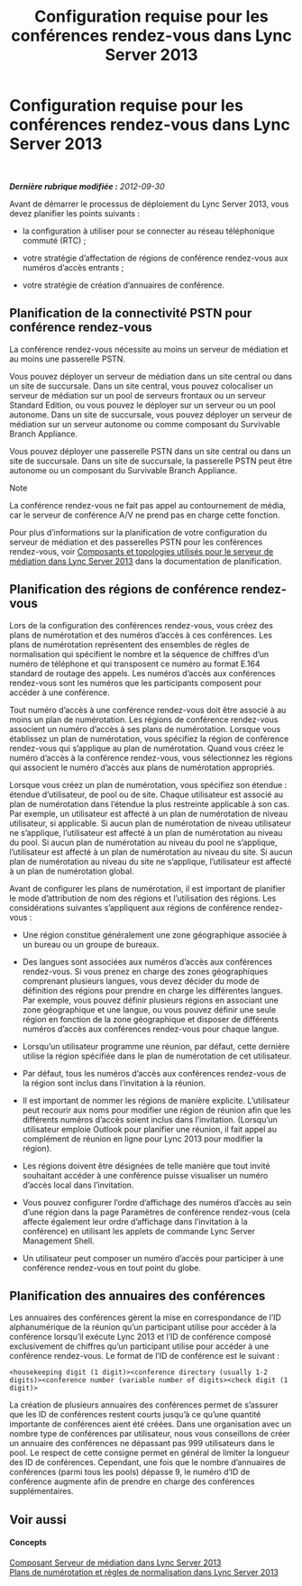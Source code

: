 ﻿---
title: Configuration requise pour les conférences rendez-vous dans Lync Server 2013
TOCTitle: Configuration requise pour les conférences rendez-vous dans Lync Server 2013
ms:assetid: 9aff949e-3dac-481a-be46-a180c72e8066
ms:mtpsurl: https://technet.microsoft.com/fr-fr/library/Gg398802(v=OCS.15)
ms:contentKeyID: 49298323
ms.date: 05/20/2016
mtps_version: v=OCS.15
ms.translationtype: HT
---

# Configuration requise pour les conférences rendez-vous dans Lync Server 2013

 

_**Dernière rubrique modifiée :** 2012-09-30_

Avant de démarrer le processus de déploiement du Lync Server 2013, vous devez planifier les points suivants :

  - la configuration à utiliser pour se connecter au réseau téléphonique commuté (RTC) ;

  - votre stratégie d’affectation de régions de conférence rendez-vous aux numéros d’accès entrants ;

  - votre stratégie de création d’annuaires de conférence.

## Planification de la connectivité PSTN pour conférence rendez-vous

La conférence rendez-vous nécessite au moins un serveur de médiation et au moins une passerelle PSTN.

Vous pouvez déployer un serveur de médiation dans un site central ou dans un site de succursale. Dans un site central, vous pouvez colocaliser un serveur de médiation sur un pool de serveurs frontaux ou un serveur Standard Edition, ou vous pouvez le déployer sur un serveur ou un pool autonome. Dans un site de succursale, vous pouvez déployer un serveur de médiation sur un serveur autonome ou comme composant du Survivable Branch Appliance.

Vous pouvez déployer une passerelle PSTN dans un site central ou dans un site de succursale. Dans un site de succursale, la passerelle PSTN peut être autonome ou un composant du Survivable Branch Appliance.

> [!NOTE]  
> La conférence rendez-vous ne fait pas appel au contournement de média, car le serveur de conférence A/V ne prend pas en charge cette fonction.

Pour plus d’informations sur la planification de votre configuration du serveur de médiation et des passerelles PSTN pour les conférences rendez-vous, voir [Composants et topologies utilisés pour le serveur de médiation dans Lync Server 2013](lync-server-2013-components-and-topologies-for-mediation-server.md) dans la documentation de planification.

## Planification des régions de conférence rendez-vous

Lors de la configuration des conférences rendez-vous, vous créez des plans de numérotation et des numéros d’accès à ces conférences. Les plans de numérotation représentent des ensembles de règles de normalisation qui spécifient le nombre et la séquence de chiffres d’un numéro de téléphone et qui transposent ce numéro au format E.164 standard de routage des appels. Les numéros d’accès aux conférences rendez-vous sont les numéros que les participants composent pour accéder à une conférence.

Tout numéro d’accès à une conférence rendez-vous doit être associé à au moins un plan de numérotation. Les régions de conférence rendez-vous associent un numéro d’accès à ses plans de numérotation. Lorsque vous établissez un plan de numérotation, vous spécifiez la région de conférence rendez-vous qui s’applique au plan de numérotation. Quand vous créez le numéro d’accès à la conférence rendez-vous, vous sélectionnez les régions qui associent le numéro d’accès aux plans de numérotation appropriés.

Lorsque vous créez un plan de numérotation, vous spécifiez son étendue : étendue d’utilisateur, de pool ou de site. Chaque utilisateur est associé au plan de numérotation dans l’étendue la plus restreinte applicable à son cas. Par exemple, un utilisateur est affecté à un plan de numérotation de niveau utilisateur, si applicable. Si aucun plan de numérotation de niveau utilisateur ne s’applique, l’utilisateur est affecté à un plan de numérotation au niveau du pool. Si aucun plan de numérotation au niveau du pool ne s’applique, l’utilisateur est affecté à un plan de numérotation au niveau du site. Si aucun plan de numérotation au niveau du site ne s’applique, l’utilisateur est affecté à un plan de numérotation global.

Avant de configurer les plans de numérotation, il est important de planifier le mode d’attribution de nom des régions et l’utilisation des régions. Les considérations suivantes s’appliquent aux régions de conférence rendez-vous :

  - Une région constitue généralement une zone géographique associée à un bureau ou un groupe de bureaux.

  - Des langues sont associées aux numéros d’accès aux conférences rendez-vous. Si vous prenez en charge des zones géographiques comprenant plusieurs langues, vous devez décider du mode de définition des régions pour prendre en charge les différentes langues. Par exemple, vous pouvez définir plusieurs régions en associant une zone géographique et une langue, ou vous pouvez définir une seule région en fonction de la zone géographique et disposer de différents numéros d’accès aux conférences rendez-vous pour chaque langue.

  - Lorsqu’un utilisateur programme une réunion, par défaut, cette dernière utilise la région spécifiée dans le plan de numérotation de cet utilisateur.

  - Par défaut, tous les numéros d’accès aux conférences rendez-vous de la région sont inclus dans l’invitation à la réunion.

  - Il est important de nommer les régions de manière explicite. L’utilisateur peut recourir aux noms pour modifier une région de réunion afin que les différents numéros d’accès soient inclus dans l’invitation. (Lorsqu’un utilisateur emploie Outlook pour planifier une réunion, il fait appel au complément de réunion en ligne pour Lync 2013 pour modifier la région).

  - Les régions doivent être désignées de telle manière que tout invité souhaitant accéder à une conférence puisse visualiser un numéro d’accès local dans l’invitation.

  - Vous pouvez configurer l’ordre d’affichage des numéros d’accès au sein d’une région dans la page Paramètres de conférence rendez-vous (cela affecte également leur ordre d’affichage dans l’invitation à la conférence) en utilisant les applets de commande Lync Server Management Shell.

  - Un utilisateur peut composer un numéro d’accès pour participer à une conférence rendez-vous en tout point du globe.

## Planification des annuaires des conférences

Les annuaires des conférences gèrent la mise en correspondance de l’ID alphanumérique de la réunion qu’un participant utilise pour accéder à la conférence lorsqu’il exécute Lync 2013 et l’ID de conférence composé exclusivement de chiffres qu’un participant utilise pour accéder à une conférence rendez-vous. Le format de l’ID de conférence est le suivant :

    <housekeeping digit (1 digit)><conference directory (usually 1-2 digits)><conference number (variable number of digits><check digit (1 digit)>

La création de plusieurs annuaires des conférences permet de s’assurer que les ID de conférences restent courts jusqu’à ce qu’une quantité importante de conférences aient été créées. Dans une organisation avec un nombre type de conférences par utilisateur, nous vous conseillons de créer un annuaire des conférences ne dépassant pas 999 utilisateurs dans le pool. Le respect de cette consigne permet en général de limiter la longueur des ID de conférences. Cependant, une fois que le nombre d’annuaires de conférences (parmi tous les pools) dépasse 9, le numéro d’ID de conférence augmente afin de prendre en charge des conférences supplémentaires.

## Voir aussi

#### Concepts

[Composant Serveur de médiation dans Lync Server 2013](lync-server-2013-mediation-server-component.md)  
[Plans de numérotation et règles de normalisation dans Lync Server 2013](lync-server-2013-dial-plans-and-normalization-rules.md)


